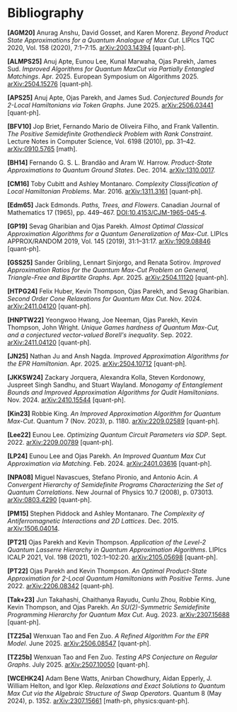 # Bibliography

**[AGM20]** Anurag Anshu, David Gosset, and Karen Morenz. *Beyond Product State Approximations for a Quantum Analogue of Max Cut*. LIPIcs TQC 2020, Vol. 158 (2020), 7:1–7:15. [arXiv:2003.14394](https://arxiv.org/abs/2003.14394) [quant-ph]. <a id="AGM20"></a>

**[ALMPS25]** Anuj Apte, Eunou Lee, Kunal Marwaha, Ojas Parekh, James Sud. *Improved Algorithms for Quantum MaxCut via Partially Entangled Matchings*. Apr. 2025. European Symposium on Algorithms 2025. [arXiv:2504.15276](https://arxiv.org/pdf/2504.15276) [quant-ph]. <a id="ALMPS25"></a>

**[APS25]** Anuj Apte, Ojas Parekh, and James Sud. *Conjectured Bounds for 2-Local Hamiltonians via Token Graphs*. June 2025. [arXiv:2506.03441](https://arxiv.org/abs/2506.03441) [quant-ph]. <a id="APS25"></a>

**[BFV10]** Jop Briet, Fernando Mario de Oliveira Filho, and Frank Vallentin. *The Positive Semidefinite Grothendieck Problem with Rank Constraint*. Lecture Notes in Computer Science, Vol. 6198 (2010), pp. 31–42. [arXiv:0910.5765](https://arxiv.org/abs/0910.5765) [math]. <a id="BFV10"></a>

**[BH14]** Fernando G. S. L. Brandão and Aram W. Harrow. *Product-State Approximations to Quantum Ground States*. Dec. 2014. [arXiv:1310.0017](https://arxiv.org/abs/1310.0017). <a id="BH14"></a>

**[CM16]** Toby Cubitt and Ashley Montanaro. *Complexity Classification of Local Hamiltonian Problems*. Mar. 2016. [arXiv:1311.3161](https://arxiv.org/abs/1311.3161) [quant-ph]. <a id="CM16"></a>

**[Edm65]** Jack Edmonds. *Paths, Trees, and Flowers*. Canadian Journal of Mathematics 17 (1965), pp. 449–467. [DOI:10.4153/CJM-1965-045-4](https://doi.org/10.4153/CJM-1965-045-4). <a id="Edm65"></a>

**[GP19]** Sevag Gharibian and Ojas Parekh. *Almost Optimal Classical Approximation Algorithms for a Quantum Generalization of Max-Cut*. LIPIcs APPROX/RANDOM 2019, Vol. 145 (2019), 31:1–31:17. [arXiv:1909.08846](https://arxiv.org/abs/1909.08846) [quant-ph]. <a id="GP19"></a>

**[GSS25]** Sander Gribling, Lennart Sinjorgo, and Renata Sotirov. *Improved Approximation Ratios for the Quantum Max-Cut Problem on General, Triangle-Free and Bipartite Graphs*. Apr. 2025. [arXiv:2504.11120](https://arxiv.org/abs/2504.11120) [quant-ph]. <a id="GSS25"></a>

**[HTPG24]** Felix Huber, Kevin Thompson, Ojas Parekh, and Sevag Gharibian. *Second Order Cone Relaxations for Quantum Max Cut*. Nov. 2024. [arXiv:2411.04120](https://arxiv.org/abs/2411.04120) [quant-ph]. <a id="HTPG24"></a>

**[HNPTW22]** Yeongwoo Hwang, Joe Neeman, Ojas Parekh, Kevin Thompson, John Wright. *Unique Games hardness of Quantum Max-Cut, and a conjectured vector-valued Borell's inequality*. Sep. 2022. [arXiv:2411.04120](https://arxiv.org/abs/2111.01254) [quant-ph]. <a id="HNPTW22"></a>

**[JN25]** Nathan Ju and Ansh Nagda. *Improved Approximation Algorithms for the EPR Hamiltonian*. Apr. 2025. [arXiv:2504.10712](https://arxiv.org/abs/2504.10712) [quant-ph]. <a id="JN25"></a>

**[JKKSW24]** Zackary Jorquera, Alexandra Kolla, Steven Kordonowy, Juspreet Singh Sandhu, and Stuart Wayland. *Monogamy of Entanglement Bounds and Improved Approximation Algorithms for Qudit Hamiltonians*. Nov. 2024. [arXiv:2410.15544](https://arxiv.org/abs/2410.15544) [quant-ph]. <a id="JKKSW24"></a>

**[Kin23]** Robbie King. *An Improved Approximation Algorithm for Quantum Max-Cut*. Quantum 7 (Nov. 2023), p. 1180. [arXiv:2209.02589](https://arxiv.org/abs/2209.02589) [quant-ph]. <a id="Kin23"></a>

**[Lee22]** Eunou Lee. *Optimizing Quantum Circuit Parameters via SDP*. Sept. 2022. [arXiv:2209.00789](https://arxiv.org/abs/2209.00789) [quant-ph]. <a id="Lee22"></a>

**[LP24]** Eunou Lee and Ojas Parekh. *An Improved Quantum Max Cut Approximation via Matching*. Feb. 2024. [arXiv:2401.03616](https://arxiv.org/abs/2401.03616) [quant-ph]. <a id="LP24"></a>

**[NPA08]** Miguel Navascues, Stefano Pironio, and Antonio Acin. *A Convergent Hierarchy of Semidefinite Programs Characterizing the Set of Quantum Correlations*. New Journal of Physics 10.7 (2008), p. 073013. [arXiv:0803.4290](https://arxiv.org/abs/0803.4290) [quant-ph]. <a id="NPA08"></a>

**[PM15]** Stephen Piddock and Ashley Montanaro. *The Complexity of Antiferromagnetic Interactions and 2D Lattices*. Dec. 2015. [arXiv:1506.04014](https://arxiv.org/abs/1506.04014). <a id="PM15"></a>

**[PT21]** Ojas Parekh and Kevin Thompson. *Application of the Level-2 Quantum Lasserre Hierarchy in Quantum Approximation Algorithms*. LIPIcs ICALP 2021, Vol. 198 (2021), 102:1–102:20. [arXiv:2105.05698](https://arxiv.org/abs/2105.05698) [quant-ph]. <a id="PT21"></a>

**[PT22]** Ojas Parekh and Kevin Thompson. *An Optimal Product-State Approximation for 2-Local Quantum Hamiltonians with Positive Terms*. June 2022. [arXiv:2206.08342](https://arxiv.org/abs/2206.08342) [quant-ph]. <a id="PT22"></a>

**[Tak+23]** Jun Takahashi, Chaithanya Rayudu, Cunlu Zhou, Robbie King, Kevin Thompson, and Ojas Parekh. *An SU(2)-Symmetric Semidefinite Programming Hierarchy for Quantum Max Cut*. Aug. 2023. [arXiv:2307.15688](https://arxiv.org/abs/2307.15688) [quant-ph]. <a id="Tak+23"></a>

**[TZ25a]** Wenxuan Tao and Fen Zuo. *A Refined Algorithm For the EPR Model*. June 2025. [arXiv:2506.08547](https://arxiv.org/abs/2506.08547) [quant-ph]. <a id="TZ25a"></a>

**[TZ25b]** Wenxuan Tao and Fen Zuo. *Testing APS Conjecture on Regular Graphs*. July 2025. [arXiv:2507.10050](https://arxiv.org/abs/2507.10050) [quant-ph]. <a id="TZ25b"></a>

**[WCEHK24]** Adam Bene Watts, Anirban Chowdhury, Aidan Epperly, J. William Helton, and Igor Klep. *Relaxations and Exact Solutions to Quantum Max Cut via the Algebraic Structure of Swap Operators*. Quantum 8 (May 2024), p. 1352. [arXiv:2307.15661](https://arxiv.org/abs/2307.15661) [math-ph, physics:quant-ph]. <a id="WCEHK24"></a>


<div style="padding-bottom: 1000px"></div>

